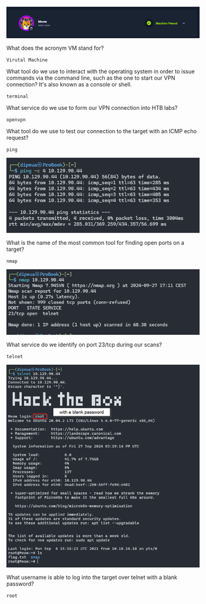 ![](./Images/banner.png)

What does the acronym VM stand for?

```
Virutal Machine
```

What tool do we use to interact with the operating system in order to issue commands via the command line, such as the one to start our VPN connection? It's also known as a console or shell.

```
terminal
```

What service do we use to form our VPN connection into HTB labs?

```
openvpn
```

What tool do we use to test our connection to the target with an ICMP echo request?

```
ping
```

![](./Images/ping.png)

What is the name of the most common tool for finding open ports on a target?

```
nmap
```

![](./Images/nmap.png)

What service do we identify on port 23/tcp during our scans?

```
telnet
```

![](./Images/telnet.png)

What username is able to log into the target over telnet with a blank password?

```
root
```